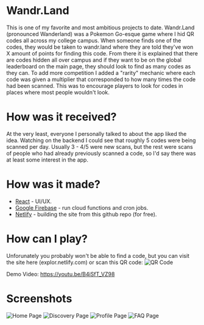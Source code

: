 # Wandr.Land
This is one of my favorite and most ambitious projects to date. Wandr.Land (pronounced Wanderland) was a Pokemon Go-esque game where I hid QR codes all across my college campus. When someone finds one of the codes, they would be taken to wandr.land where they are told they've won X amount of points for finding this code. From there it is explained that there are codes hidden all over campus and if they want to be on the global leaderboard on the main page, they should look to find as many codes as they can. To add more competition I added a "rarity" mechanic where each code was given a multiplier that corresponded to how many times the code had been scanned. This was to encourage players to look for codes in places where most people wouldn't look.

# How was it received?
At the very least, everyone I personally talked to about the app liked the idea. Watching on the backend I could see that roughly 5 codes were being scanned per day. Usually 3 - 4/5 were new scans, but the rest were scans of people who had already previously scanned a code, so I'd say there was at least some interest in the app. 

# How was it made?
 - [React](https://reactjs.org/) - UI/UX.
 - [Google Firebase](https://firebase.google.com/) - run cloud functions and cron jobs.
 - [Netlify](https://www.netlify.com/) - building the site from this github repo (for free).


# How can I play?

Unforunately you probably won't be able to find a code, but you can visit the site here (explor.netlify.com) or scan this QR code:
![QR Code](git-pics/wandr-code.png?raw=true "Title")

Demo Video: https://youtu.be/B4iSfT_VZ98

# Screenshots
![Home Page](git-pics/wandr-home.png?raw=true "Title")
![Discovery Page](git-pics/wandr-discovery.png?raw=true "Title")
![Profile Page](git-pics/wandr-profile.png?raw=true "Title")
![FAQ Page](git-pics/wandr-faq.png?raw=true "Title")


